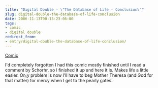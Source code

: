 ```yaml
---
title: "Digital Double - \"The Database of Life - Conclusion\""
slug: digital-double-the-database-of-life-conclusion
date: 2006-11-13T00:13:23-06:00
tags:
- comic
- digital double
redirect_from:
- entry/digital-double-the-database-of-life-conclusion/
---
```

[Comic](http://digitaldouble.smackjeeves.com/comics/78743/)

I'd completely forgotten I had this comic mostly finished until I read a comment by Schorhr, so I finished it up and here it is. Makes life a little easier. On;y problem is now I'll have to beg Mother Theresa (and God for that matter) for mercy when I get to the pearly gates.
